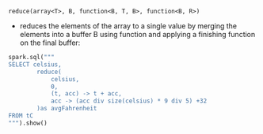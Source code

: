 `reduce(array<T>, B, function<B, T, B>, function<B, R>)`
* reduces the elements of the array to a single value by merging the elements into a buffer B using function and applying a finishing function on the final buffer:

```py
spark.sql("""
SELECT celsius,
		reduce(
			celsius,
			0,
			(t, acc) -> t + acc,
			acc -> (acc div size(celsius) * 9 div 5) +32
		)as avgFahrenheit
FROM tC
""").show()
```